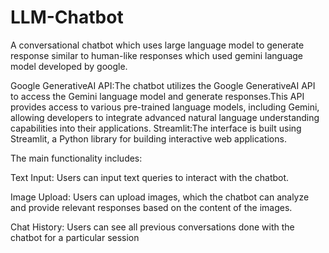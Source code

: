 # LLM-Chatbot
A conversational chatbot which uses large language model to generate response similar to  human-like responses which used gemini language model developed by google.

Google GenerativeAI API:The chatbot utilizes the Google GenerativeAI API to access the Gemini language model and generate responses.This API provides access to various pre-trained language models, including Gemini, allowing developers to integrate advanced natural language understanding capabilities into their applications.
Streamlit:The interface is built using Streamlit, a Python library for building interactive web applications.

The main functionality includes:

Text Input: Users can input text queries  to interact with the chatbot.

Image Upload: Users can upload images, which the chatbot can analyze and provide relevant responses based on the content of the images.

Chat History: Users can see all previous conversations done with the chatbot for a particular session
